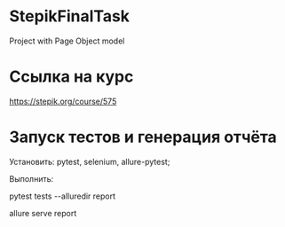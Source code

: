 # StepikFinalTask
Project with Page Object model

# Ссылка на курс
https://stepik.org/course/575

# Запуск тестов и генерация отчёта
Установить: pytest, selenium, allure-pytest;

Выполнить:

pytest tests --alluredir report 

allure serve report


